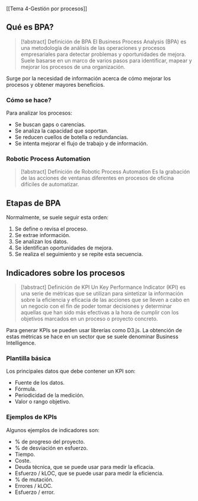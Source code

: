[[Tema 4-Gestión por procesos]]

## Qué es BPA?
> [!abstract] Definición de BPA
> El Business Process Analysis (BPA) es una metodología de análisis de las operaciones y procesos empresariales para detectar problemas y oportunidades de mejora. Suele basarse en un marco de varios pasos para identificar, mapear y mejorar los procesos de una organización.

Surge por la necesidad de información acerca de cómo mejorar los procesos y obtener mayores beneficios.

### Cómo se hace?
Para analizar los procesos:
+ Se buscan gaps o carencias.
+ Se analiza la capacidad que soportan.
+ Se reducen cuellos de botella o redundancias.
+ Se intenta mejorar el flujo de trabajo y de información.

### Robotic Process Automation
> [!abstract] Definición de Robotic Process Automation
> Es la grabación de las acciones de ventanas diferentes en procesos de oficina difíciles de automatizar.

## Etapas de BPA
Normalmente, se suele seguir esta orden:
1. Se define o revisa el proceso.
2. Se extrae información.
3. Se analizan los datos.
4. Se identifican oportunidades de mejora.
5. Se realiza el seguimiento y se repite esta secuencia.

## Indicadores sobre los procesos
> [!abstract] Definición de KPI
> Un Key Performance Indicator (KPI) es una serie de métricas que se utilizan para sintetizar la información sobre la eficiencia y eficacia de las acciones que se lleven a cabo en un negocio con el fin de poder tomar decisiones y determinar aquellas que han sido más efectivas a la hora de cumplir con los objetivos marcados en un proceso o proyecto concreto.

Para generar KPIs se pueden usar librerías como D3.js. La obtención de estas métricas se hace en un sector que se suele denominar Business Intelligence. 

### Plantilla básica
Los principales datos que debe contener un KPI son:
+ Fuente de los datos.
+ Fórmula.
+ Periodicidad de la medición.
+ Valor o rango objetivo.

### Ejemplos de KPIs
Algunos ejemplos de indicadores son:
+ % de progreso del proyecto.
+ % de desviación en esfuerzo.
+ Tiempo.
+ Coste.
+ Deuda técnica, que se puede usar para medir la eficacia.
+ Esfuerzo / kLOC, que se puede usar para medir la eficiencia.
+ % de mutación.
+ Errores / kLOC.
+ Esfuerzo / error.